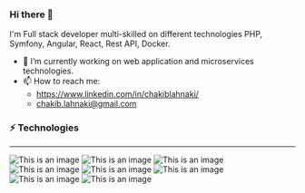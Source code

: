### Hi there 👋

I'm Full stack developer multi-skilled on different technologies PHP, Symfony, Angular, React, Rest API, Docker.

- 🔭 I’m currently working on web application and microservices technologies.
- 📫 How to reach me:
    * https://www.linkedin.com/in/chakiblahnaki/
    * chakib.lahnaki@gmail.com
 

### ⚡ Technologies
-----------------------------------------------------------------------------------------------------------------------
![This is an image](https://camo.githubusercontent.com/823b89af7f90829696f435f8c3c027503b1ec93ae934b1d34c89d98b04d1fa55/68747470733a2f2f696d672e736869656c64732e696f2f62616467652f2d5048502d3030303f266c6f676f3d504850267374796c653d666c61742d737175617265)  ![This is an image](https://camo.githubusercontent.com/9f9edd9de0d04aa0f0b62440e6a9e957eb5e5f4e32828bcbacd3fdae3b3750a6/68747470733a2f2f696d672e736869656c64732e696f2f62616467652f2d4a6176615363726970742d3030303f6c6f676f3d4a617661536372697074267374796c653d666c61742d737175617265)  ![This is an image](https://camo.githubusercontent.com/5defbeadcc6b82314bed4518f477c65777236a90b8189988d6db9a85772a2bc4/68747470733a2f2f696d672e736869656c64732e696f2f62616467652f2d547970655363726970742d3030303f266c6f676f3d54797065536372697074266c6f676f436f6c6f723d303037414343267374796c653d666c61742d737175617265)  ![This is an image](https://camo.githubusercontent.com/2e594230b5f3808051702cef2a2580a5598fe747dbfaaa0bc3e0f84a587ec5f3/68747470733a2f2f696d672e736869656c64732e696f2f62616467652f2d48544d4c2d3030303f7374796c653d666c61742d737175617265266c6f676f3d48544d4c35)  ![This is an image](https://camo.githubusercontent.com/ec78849b894398f3a104551efa67b7cc70a24d4f38afbb6cb67a386aedece418/68747470733a2f2f696d672e736869656c64732e696f2f62616467652f2d4353532d3030303f7374796c653d666c61742d737175617265266c6f676f3d43535333266c6f676f436f6c6f723d313537324236)  ![This is an image](https://camo.githubusercontent.com/f1fab749ee7dd360a5607340a9b5370bcc86e0bc8660c742de7fdfb82a0d3bf1/68747470733a2f2f696d672e736869656c64732e696f2f62616467652f2d4769742d3030303f7374796c653d666c61742d737175617265266c6f676f3d676974) ![This is an image](https://camo.githubusercontent.com/794151e09086b8d88ba4371c61ded4e81b1fda76aa420ee81429629d4b5167ba/68747470733a2f2f696d672e736869656c64732e696f2f62616467652f2d416e67756c61722d3030303f6c6f676f3d416e67756c6172266c6f676f436f6c6f723d666630303030267374796c653d666c61742d737175617265) ![This is an image](https://camo.githubusercontent.com/d63709a3862f2eef224b75721d03af288cb828d2b9e444de4becf3766fb46a37/68747470733a2f2f696d672e736869656c64732e696f2f62616467652f2d446f636b65722d3030303f6c6f676f3d446f636b6572267374796c653d666c61742d737175617265)
<!--
**chakib-lah/chakib-lah** is a ✨ _special_ ✨ repository because its `README.md` (this file) appears on your GitHub profile.

Here are some ideas to get you started:

- 🔭 I’m currently working on ...
- 🌱 I’m currently learning ...
- 👯 I’m looking to collaborate on ...
- 🤔 I’m looking for help with ...
- 💬 Ask me about ...
- 📫 How to reach me: ...
- 😄 Pronouns: ...
- ⚡ Fun fact: ...
-->
